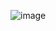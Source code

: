![image](https://github.com/Deyvis2k/TodoCARD/assets/143893078/28c78680-0668-4a72-82cc-3bea54fb210f)
